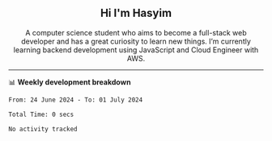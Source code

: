 <h2 align="center">Hi I'm Hasyim</h2>

<p align="center">A computer science student who aims to become a full-stack web developer and has a great curiosity to learn new things. I’m currently learning backend development using JavaScript and Cloud Engineer with AWS.</p>

---

📊 **Weekly development breakdown**

<!--START_SECTION:waka-->

```txt
From: 24 June 2024 - To: 01 July 2024

Total Time: 0 secs

No activity tracked
```

<!--END_SECTION:waka-->


<!-- - You can reach me on **hasyim11c@gmail.com** -->
